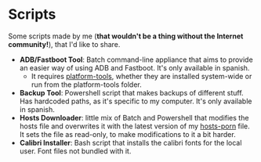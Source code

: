 # Scripts
Some scripts made by me (**that wouldn't be a thing without the Internet community!**), that I'd like to share.

* **ADB/Fastboot Tool**: Batch command-line appliance that aims to provide an easier way of using ADB and Fastboot. It's only available in spanish.
  * It requires [platform-tools](https://developer.android.com/studio/releases/platform-tools), whether they are installed system-wide or run from the platform-tools folder.
* **Backup Tool**: Powershell script that makes backups of different stuff. Has hardcoded paths, as it's specific to my computer. It's only available in spanish.
* **Hosts Downloader**: little mix of Batch and Powershell that modifies the hosts file and overwrites it with the latest version of my [hosts-porn](https://github.com/foopsss/hosts/blob/master/hosts-porn) file. It sets the file as read-only, to make modifications to it a bit harder.
* **Calibri Installer**: Bash script that installs the calibri fonts for the local user. Font files not bundled with it.
